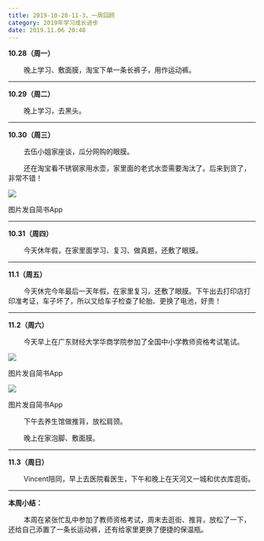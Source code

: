 ```yaml
---
title: 2019-10-28-11-3，一周回顾
category: 2019年学习成长进步
date: 2019.11.06 20:48
---
```


**10.28（周一）**

        晚上学习、敷面膜，淘宝下单一条长裤子，用作运动裤。

---

**10.29（周二）**  

        晚上学习，去黑头。

---

**10.30（周三）**  

        去伍小姐家座谈，瓜分网购的眼膜。

        还在淘宝看不锈钢家用水壶，家里面的老式水壶需要淘汰了。后来到货了，非常不错！

![](https://markdown-1301532546.cos.ap-guangzhou.myqcloud.com/peipei_blog/20210921145401.jpeg)  

图片发自简书App

---

**10.31（周四）**  

        今天休年假，在家里面学习、复习、做真题，还敷了眼膜。

---

**11.1（周五）**  

        今天休完今年最后一天年假，在家里复习，还敷了眼膜。下午出去打印店打印准考证，车子坏了，所以又给车子检查了轮胎、更换了电池，好贵！

---

**11.2（周六）**  

        今天早上在广东财经大学华商学院参加了全国中小学教师资格考试笔试。

![](https://markdown-1301532546.cos.ap-guangzhou.myqcloud.com/peipei_blog/20210921145404.jpeg)  

图片发自简书App

  

![](https://markdown-1301532546.cos.ap-guangzhou.myqcloud.com/peipei_blog/20210921145407.jpeg)  

图片发自简书App

        下午去养生馆做推背，放松肩颈。  

        晚上在家泡脚、敷面膜。

---

**11.3（周日）**

        Vincent陪同，早上去医院看医生，下午和晚上在天河又一城和优衣库逛街。

---

**本周小结：**

        本周在紧张忙乱中参加了教师资格考试，周末去逛街、推背，放松了一下，还给自己添置了一条长运动裤，还有给家里更换了便捷的保温瓶。
